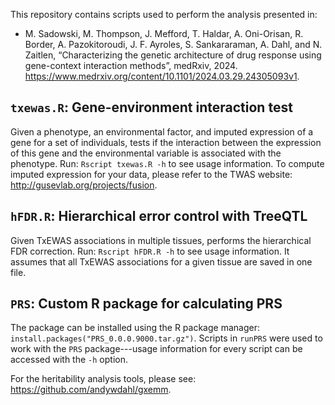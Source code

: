 This repository contains scripts used to perform the analysis presented in:

* M. Sadowski, M. Thompson, J. Mefford, T. Haldar, A. Oni-Orisan, R. Border, A. Pazokitoroudi, J. F. Ayroles, S. Sankararaman, A. Dahl, and N. Zaitlen, “Characterizing the genetic architecture of drug response using gene-context interaction methods”, medRxiv, 2024. https://www.medrxiv.org/content/10.1101/2024.03.29.24305093v1.

## `txewas.R`: Gene-environment interaction test
Given a phenotype, an environmental factor, and imputed expression of a gene for a set of individuals, tests if the interaction between the expression of this gene and the environmental variable is associated with the phenotype. Run: `Rscript txewas.R -h` to see usage information. To compute imputed expression for your data, please refer to the TWAS website: http://gusevlab.org/projects/fusion.

## `hFDR.R`: Hierarchical error control with TreeQTL
Given TxEWAS associations in multiple tissues, performs the hierarchical FDR correction. Run: `Rscript hFDR.R -h` to see usage information. It assumes that all TxEWAS associations for a given tissue are saved in one file.

## `PRS`: Custom R package for calculating PRS
The package can be installed using the R package manager: `install.packages("PRS_0.0.0.9000.tar.gz")`. Scripts in `runPRS` were used to work with the `PRS` package---usage information for every script can be accessed with the `-h` option.

For the heritability analysis tools, please see: https://github.com/andywdahl/gxemm.

